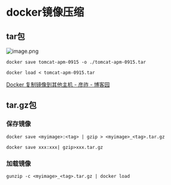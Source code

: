 # docker镜像压缩

## tar包

![image.png](https://s2.loli.net/2025/07/14/zVFWME9SYmDhwkJ.png)

```
docker save tomcat-apm-0915 -o ./tomcat-apm-0915.tar
```

```
docker load < tomcat-apm-0915.tar
```

[Docker 复制镜像到其他主机 - 彦祚 - 博客园](https://www.cnblogs.com/aldshengdeng/p/12966393.html)

## tar.gz包

### 保存镜像

`docker save <myimage>:<tag> | gzip > <myimage>_<tag>.tar.gz`

```
docker save xxx:xxx| gzip>xxx.tar.gz
```

### 加载镜像

`gunzip -c <myimage>_<tag>.tar.gz | docker load`